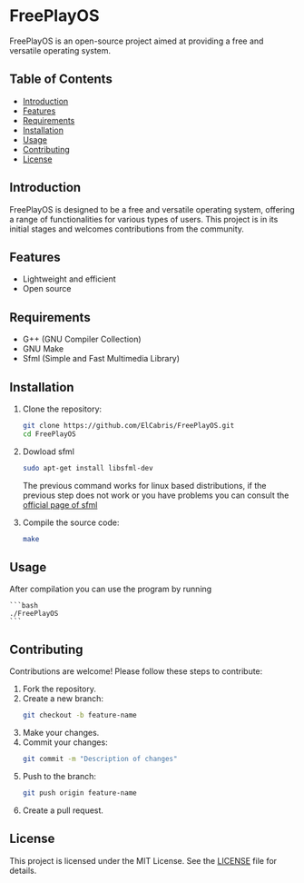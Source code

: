 # FreePlayOS

FreePlayOS is an open-source project aimed at providing a free and versatile operating system.

## Table of Contents

- [Introduction](#introduction)
- [Features](#features)
- [Requirements](#requirements)
- [Installation](#installation)
- [Usage](#usage)
- [Contributing](#contributing)
- [License](#license)

## Introduction

FreePlayOS is designed to be a free and versatile operating system, offering a range of functionalities for various types of users. This project is in its initial stages and welcomes contributions from the community.

## Features

- Lightweight and efficient
- Open source

## Requirements

- G++ (GNU Compiler Collection)
- GNU Make
- Sfml (Simple and Fast Multimedia Library)

## Installation

1. Clone the repository:
    ```bash
    git clone https://github.com/ElCabris/FreePlayOS.git
    cd FreePlayOS
    ```
2. Dowload sfml
    ```bash
    sudo apt-get install libsfml-dev
    ```
    The previous command works for linux based distributions, if the previous step does not work or you have problems you can consult the [official page of sfml](https://www.sfml-dev.org/download.php)
 
3. Compile the source code:
    ```bash
    make
    ```

## Usage

After compilation you can use the program by running

    ```bash
    ./FreePlayOS
    ```

## Contributing

Contributions are welcome! Please follow these steps to contribute:

1. Fork the repository.
2. Create a new branch:
    ```bash
    git checkout -b feature-name
    ```
3. Make your changes.
4. Commit your changes:
    ```bash
    git commit -m "Description of changes"
    ```
5. Push to the branch:
    ```bash
    git push origin feature-name
    ```
6. Create a pull request.

## License

This project is licensed under the MIT License. See the [LICENSE](LICENSE) file for details.

